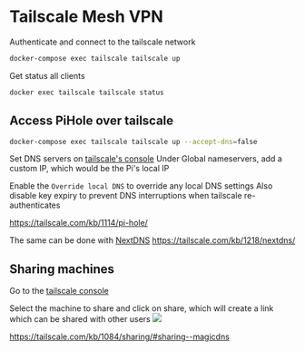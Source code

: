 # Tailscale Mesh VPN

Authenticate and connect to the tailscale network

```bash
docker-compose exec tailscale tailscale up
```

Get status all clients

```bash
docker exec tailscale tailscale status
```

## Access PiHole over tailscale

```bash
docker-compose exec tailscale tailscale up --accept-dns=false
```

Set DNS servers on [tailscale's console](https://login.tailscale.com/admin/dns)
Under Global nameservers, add a custom IP, which would be the Pi's local IP

Enable the `Override local DNS` to override any local DNS settings
Also disable key expiry to prevent DNS interruptions when tailscale re-authenticates

https://tailscale.com/kb/1114/pi-hole/

The same can be done with [NextDNS](https://nextdns.io/)
https://tailscale.com/kb/1218/nextdns/

## Sharing machines

Go to the [tailscale console](https://login.tailscale.com/admin/machines)

Select the machine to share and click on share, which will create a link which can be shared with other users
![](https://i.imgur.com/R6Yzm7N.png)

https://tailscale.com/kb/1084/sharing/#sharing--magicdns
